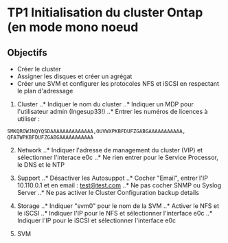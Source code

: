 # TP1 Initialisation du cluster Ontap (en mode mono noeud

## Objectifs
* Créer le cluster
* Assigner les disques et créer un agrégat
* Créer une SVM et configurer les protocoles NFS et iSCSI en respectant le plan d'adressage


1. Cluster
..* Indiquer le nom du cluster
..* Indiquer un MDP pour l'utilisateur admin (Ingesup33!)
..* Entrer les numéros de licences à utiliser :
```
SMKQROWJNQYQSDAAAAAAAAAAAAAA,OUVWXPKBFDUFZGABGAAAAAAAAAAA,
QFATWPKBFDUFZGABGAAAAAAAAAAA
```

2. Network
..* Indiquer l'adresse de management du cluster (VIP) et sélectionner l'interace e0c
..* Ne rien entrer pour le Service Processor, le DNS et le NTP

3. Support
..* Désactiver les Autosuppot
..* Cocher "Email", entrer l'IP 10.110.0.1 et en email : test@test.com
..* Ne pas cocher SNMP ou Syslog Server
..* Ne pas activer le Cluster Configuration backup details

4. Storage
..* Indiquer "svm0" pour le nom de la SVM
..* Activer le NFS et le iSCSI
..* Indiquer l'IP pour le NFS et sélectionner l'interface e0c
..* Indiquer l'IP pour le iSCSI et sélectionner l'interface e0c


5. SVM
